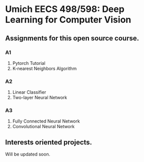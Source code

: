 # Umich EECS 498/598: Deep Learning for Computer Vision

## Assignments for this open source course.
### A1
1. Pytorch Tutorial
2. K-nearest Neighbors Algorithm

### A2
1. Linear Classifier
2. Two-layer Neural Network

### A3
1. Fully Connected Neural Network
2. Convolutional Neural Network

## Interests oriented projects.

Will be updated soon.
